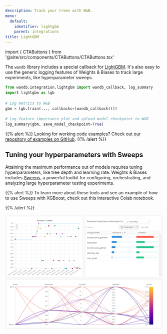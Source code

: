 ```yaml
---
description: Track your trees with W&B.
menu:
  default:
    identifier: lightgbm
    parent: integrations
title: LightGBM
---
```


import { CTAButtons } from '@site/src/components/CTAButtons/CTAButtons.tsx'

<CTAButtons colabLink='https://colab.research.google.com/github/wandb/examples/blob/master/colabs/boosting/Simple_LightGBM_Integration.ipynb'/>

The `wandb` library includes a special callback for [LightGBM](https://lightgbm.readthedocs.io/en/latest/). It's also easy to use the generic logging features of Weights & Biases to track large experiments, like hyperparameter sweeps.

```python
from wandb.integration.lightgbm import wandb_callback, log_summary
import lightgbm as lgb

# Log metrics to W&B
gbm = lgb.train(..., callbacks=[wandb_callback()])

# Log feature importance plot and upload model checkpoint to W&B
log_summary(gbm, save_model_checkpoint=True)
```

{{% alert %}}
Looking for working code examples? Check out [our repository of examples on GitHub](https://github.com/wandb/examples/tree/master/examples/boosting-algorithms).
{{% /alert %}}

## Tuning your hyperparameters with Sweeps

Attaining the maximum performance out of models requires tuning hyperparameters, like tree depth and learning rate. Weights & Biases includes [Sweeps](../sweeps/), a powerful toolkit for configuring, orchestrating, and analyzing large hyperparameter testing experiments.

{{% alert %}}
To learn more about these tools and see an example of how to use Sweeps with XGBoost, check out this interactive Colab notebook.

<CTAButtons colabLink='https://colab.research.google.com/github/wandb/examples/blob/master/colabs/boosting/Using_W%26B_Sweeps_with_XGBoost.ipynb'/>
{{% /alert %}}

![tl;dr: trees outperform linear learners on this classification dataset.](/images/integrations/lightgbm_sweeps.png)